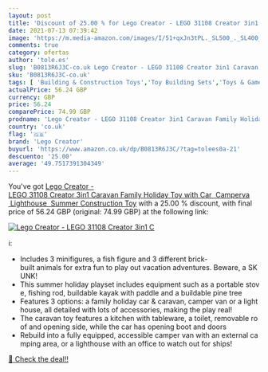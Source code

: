 ```yaml
---
layout: post
title: 'Discount of 25.00 % for Lego Creator - LEGO 31108 Creator 3in1 C'
date: 2021-07-13 07:39:42
image: 'https://m.media-amazon.com/images/I/51+qxJn3tPL._SL500_._SL400_.jpg'
comments: true
category: ofertas
author: 'tole.es'
slug: 'B0813R6J3C-co.uk Lego Creator - LEGO 31108 Creator 3in1 Caravan Family...'
sku: 'B0813R6J3C-co.uk'
tags: [ 'Building & Construction Toys','Toy Building Sets','Toys & Games','Toys Store','lego','lego creator', ]
actualPrice: 56.24 GBP
currency: GBP
price: 56.24
comparePrice: 74.99 GBP
prodname: 'Lego Creator - LEGO 31108 Creator 3in1 Caravan Family Holiday Toy with Car  Camperva  Lighthouse  Summer Construction Toy'
country: 'co.uk'
flag: '🇬🇧'
brand: 'Lego Creator'
buyurl: 'https://www.amazon.co.uk/dp/B0813R6J3C/?tag=tolees0a-21'
descuento: '25.00'
average: '49.7517391304349'
---
```


You've got [Lego Creator - LEGO 31108 Creator 3in1 Caravan Family Holiday Toy with Car  Camperva  Lighthouse  Summer Construction Toy](https://www.amazon.co.uk/dp/B0813R6J3C/?tag=tolees0a-21) with a  25.00 % discount, with final price of 56.24 GBP (original: 74.99 GBP) at the following link:

[![Lego Creator - LEGO 31108 Creator 3in1 C](https://m.media-amazon.com/images/I/51+qxJn3tPL._SL500_._SL400_.jpg)](https://www.amazon.co.uk/dp/B0813R6J3C/?tag=tolees0a-21)

ℹ️:

- Includes 3 minifigures, a fish figure and 3 different brick-built animals for extra fun to play out vacation adventures. Beware, a SKUNK!
- This summer holiday playset includes equipment such as a portable stove, fishing rod, buildable kayak with paddle and a buildable pine tree
- Features 3 options: a family holiday car & caravan, camper van or a lighthouse, all detailed with lots of accessories, making the play real!
- The caravan toy features a kitchen with tableware, a toilet, removable roof and opening side, while the car has opening boot and doors
- Rebuild into a fully equipped, accessible camper van with an external camping area, or a lighthouse with an office to watch out for ships!

[🛒 Check the deal!!](https://www.amazon.co.uk/dp/B0813R6J3C/?tag=tolees0a-21)
